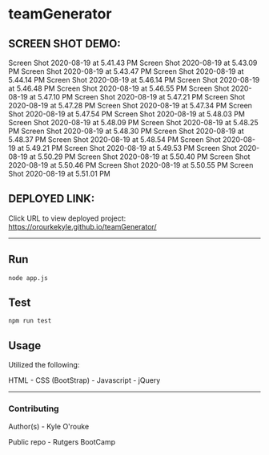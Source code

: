 # teamGenerator

## SCREEN SHOT DEMO:
Screen Shot 2020-08-19 at 5.41.43 PM
Screen Shot 2020-08-19 at 5.43.09 PM
Screen Shot 2020-08-19 at 5.43.47 PM
Screen Shot 2020-08-19 at 5.44.14 PM
Screen Shot 2020-08-19 at 5.46.14 PM
Screen Shot 2020-08-19 at 5.46.48 PM
Screen Shot 2020-08-19 at 5.46.55 PM
Screen Shot 2020-08-19 at 5.47.10 PM
Screen Shot 2020-08-19 at 5.47.21 PM
Screen Shot 2020-08-19 at 5.47.28 PM
Screen Shot 2020-08-19 at 5.47.34 PM
Screen Shot 2020-08-19 at 5.47.54 PM
Screen Shot 2020-08-19 at 5.48.03 PM
Screen Shot 2020-08-19 at 5.48.09 PM
Screen Shot 2020-08-19 at 5.48.25 PM
Screen Shot 2020-08-19 at 5.48.30 PM
Screen Shot 2020-08-19 at 5.48.37 PM
Screen Shot 2020-08-19 at 5.48.54 PM
Screen Shot 2020-08-19 at 5.49.21 PM
Screen Shot 2020-08-19 at 5.49.53 PM
Screen Shot 2020-08-19 at 5.50.29 PM
Screen Shot 2020-08-19 at 5.50.40 PM
Screen Shot 2020-08-19 at 5.50.46 PM
Screen Shot 2020-08-19 at 5.50.55 PM
Screen Shot 2020-08-19 at 5.51.01 PM


## DEPLOYED LINK:
Click URL to view deployed project:
https://orourkekyle.github.io/teamGenerator/

-----------------------------------------------------

## Run
```node app.js```

## Test
```npm run test```

## Usage
Utilized the following:

HTML -
CSS  (BootStrap) -
Javascript - 
jQuery

------------------------------------------------------


### Contributing

Author(s) - Kyle O'rouke


Public repo - Rutgers BootCamp
